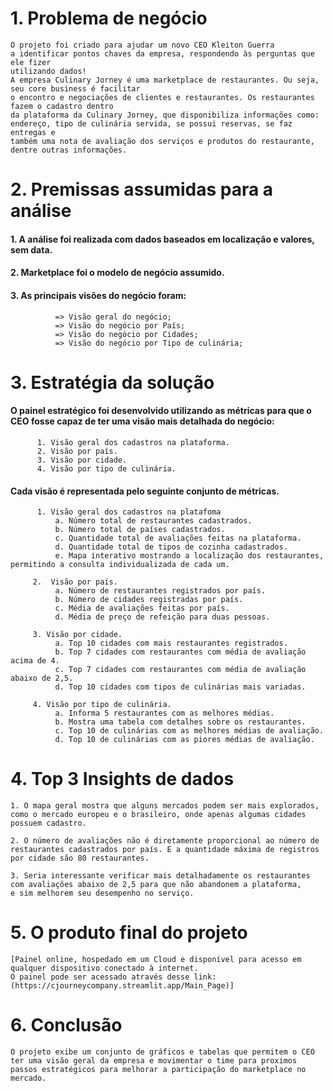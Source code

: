 # 1. Problema de negócio
    O projeto foi criado para ajudar um novo CEO Kleiton Guerra
    a identificar pontos chaves da empresa, respondendo às perguntas que ele fizer
    utilizando dados!
    A empresa Culinary Jorney é uma marketplace de restaurantes. Ou seja, seu core business é facilitar 
    o encontro e negociações de clientes e restaurantes. Os restaurantes fazem o cadastro dentro 
    da plataforma da Culinary Jorney, que disponibiliza informações como:
    endereço, tipo de culinária servida, se possui reservas, se faz entregas e 
    também uma nota de avaliação dos serviços e produtos do restaurante, dentre outras informações.
    
# 2. Premissas assumidas para a análise
####      1. A análise foi realizada com dados baseados em localização e valores, sem data.
####      2. Marketplace foi o modelo de negócio assumido.
####      3. As principais visões do negócio foram: 
              => Visão geral do negócio; 
              => Visão do negócio por País;
              => Visão do negócio por Cidades;
              => Visão do negócio por Tipo de culinária;
    
# 3. Estratégia da solução
####    O painel estratégico foi desenvolvido utilizando as métricas para que o CEO fosse capaz de ter uma visão mais detalhada do negócio:
          1. Visão geral dos cadastros na plataforma.
          2. Visão por país.
          3. Visão por cidade.
          4. Visão por tipo de culinária.
    
####    Cada visão é representada pelo seguinte conjunto de métricas.
          1. Visão geral dos cadastros na platafoma
              a. Número total de restaurantes cadastrados.
              b. Número total de países cadastrados.
              c. Quantidade total de avaliações feitas na plataforma.
              d. Quantidade total de tipos de cozinha cadastrados.
              e. Mapa interativo mostrando a localização dos restaurantes, permitindo a consulta individualizada de cada um.
            
         2.  Visão por país.
              a. Número de restaurantes registrados por país.
              b. Número de cidades registradas por país.
              c. Média de avaliações feitas por país.
              d. Média de preço de refeição para duas pessoas.

         3. Visão por cidade.
              a. Top 10 cidades com mais restaurantes registrados.
              b. Top 7 cidades com restaurantes com média de avaliação acima de 4.
              c. Top 7 cidades com restaurantes com média de avaliação abaixo de 2,5.
              d. Top 10 cidades com tipos de culinárias mais variadas.

         4. Visão por tipo de culinária.
              a. Informa 5 restaurantes com as melhores médias.
              b. Mostra uma tabela com detalhes sobre os restaurantes.
              c. Top 10 de culinárias com as melhores médias de avaliação. 
              d. Top 10 de culinárias com as piores médias de avaliação.

# 4. Top 3 Insights de dados
    1. O mapa geral mostra que alguns mercados podem ser mais explorados, como o mercado europeu e o brasileiro, onde apenas algumas cidades possuem cadastro. 
        
    2. O número de avaliações não é diretamente proporcional ao número de restaurantes cadastrados por país. E a quantidade máxima de registros
    por cidade são 80 restaurantes. 
    
    3. Seria interessante verificar mais detalhadamente os restaurantes com avaliações abaixo de 2,5 para que não abandonem a plataforma, 
    e sim melhorem seu desempenho no serviço.

# 5. O produto final do projeto
    [Painel online, hospedado em um Cloud e disponível para acesso em qualquer dispositivo conectado à internet.
    O painel pode ser acessado através desse link: (https://cjourneycompany.streamlit.app/Main_Page)]
    
# 6. Conclusão
    O projeto exibe um conjunto de gráficos e tabelas que permitem o CEO ter uma visão geral da empresa e movimentar o time para proximos
    passos estratégicos para melhorar a participação do marketplace no mercado. 
